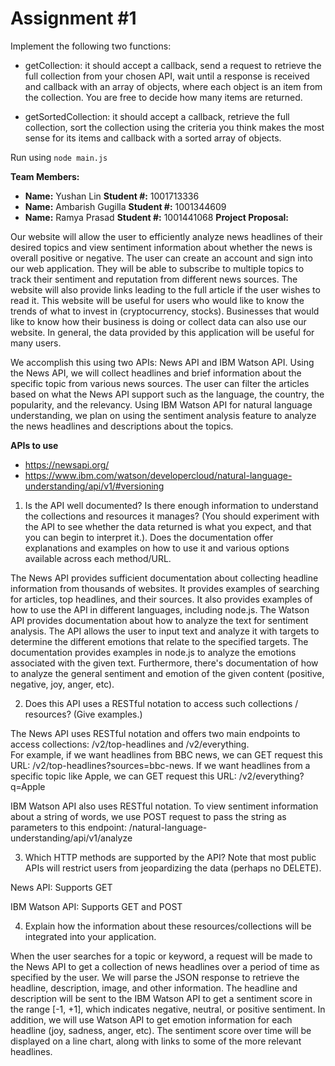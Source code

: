 # Assignment #1

Implement the following two functions:

- getCollection: it should accept a callback, send a request to retrieve the full collection from your chosen API, wait until a response is received and callback with an array of objects, where each object is an item from the collection.  You are free to decide how many items are returned.

- getSortedCollection: it should accept a callback, retrieve the full collection, sort the collection using the criteria you think makes the most sense for its items and callback with a sorted array of objects.

Run using `node main.js`

**Team Members:**
- **Name:** Yushan Lin **Student #:** 1001713336
- **Name:** Ambarish Gugilla **Student #:** 1001344609
- **Name:** Ramya Prasad **Student #:** 1001441068
**Project Proposal:**

Our website will allow the user to efficiently analyze news headlines of their desired topics and view sentiment information about whether the news is overall positive or negative. The user can create an account and sign into our web application. They will be able to subscribe to multiple topics to track their sentiment and reputation from different news sources. The website will also provide links leading to the full article if the user wishes to read it. This website will be useful for users who would like to know the trends of what to invest in (cryptocurrency, stocks). Businesses that would like to know how their business is doing or collect data can also use our website. In general, the data provided by this application will be useful for many users.

We accomplish this using two APIs: News API and IBM Watson API. Using the News API, we will collect headlines and brief information about the specific topic from various news sources. The user can filter the articles based on what the News API support such as the language, the country, the popularity, and the relevancy. Using IBM Watson API for natural language understanding, we plan on using the sentiment analysis feature to analyze the news headlines and descriptions about the topics.

**APIs to use**
- https://newsapi.org/
- https://www.ibm.com/watson/developercloud/natural-language-understanding/api/v1/#versioning


1. Is the API well documented?
Is there enough information to understand the collections and resources it manages? (You should experiment with the API to see whether the data returned is what you expect, and that you can begin to interpret it.). Does the documentation offer explanations and examples on how to use it and various options available across each method/URL.

The News API provides sufficient documentation about collecting headline information from thousands of websites. It provides examples of searching for articles, top headlines, and their sources. It also provides examples of how to use the API in different languages, including node.js. The Watson API provides documentation about how to analyze the text for sentiment analysis. The API allows the user to input text and analyze it with targets to determine the different emotions that relate to the specified targets. The documentation provides examples in node.js to analyze the emotions associated with the given text. Furthermore, there's documentation of how to analyze the general sentiment and emotion of the given content (positive, negative, joy, anger, etc).

2. Does this API uses a RESTful notation to access such collections / resources? (Give examples.)

The News API uses RESTful notation and offers two main endpoints to access collections: /v2/top-headlines and /v2/everything.  
For example, if we want headlines from BBC news, we can GET request this URL: /v2/top-headlines?sources=bbc-news. 
If we want headlines from a specific topic like Apple, we can GET request this URL: /v2/everything?q=Apple

IBM Watson API also uses RESTful notation. To view sentiment information about a string of words, we use POST request to pass the string as parameters to this endpoint: /natural-language-understanding/api/v1/analyze


3. Which HTTP methods are supported by the API? Note that most public APIs will restrict users from jeopardizing the data (perhaps no DELETE).

News API: Supports GET

IBM Watson API: Supports GET and POST


4. Explain how the information about these resources/collections will be integrated into your application.

When the user searches for a topic or keyword, a request will be made to the News API to get a collection of news headlines over a period of time as specified by the user. We will parse the JSON response to retrieve the headline, description, image, and other information. The headline and description will be sent to the IBM Watson API to get a sentiment score in the range [-1, +1], which indicates negative, neutral, or positive sentiment. In addition, we will use Watson API to get emotion information for each headline (joy, sadness, anger, etc). The sentiment score over time will be displayed on a line chart, along with links to some of the more relevant headlines. 

